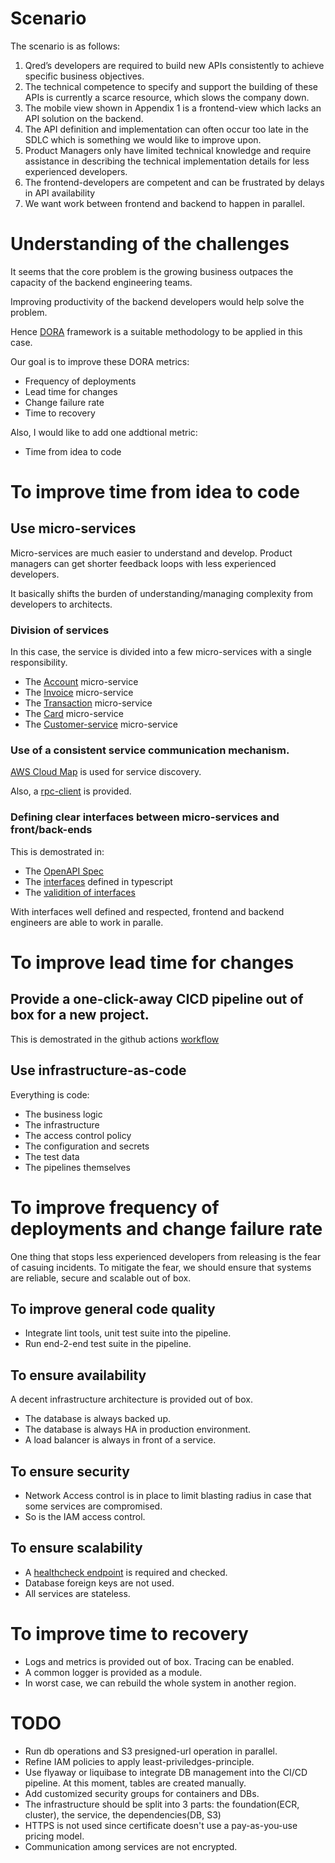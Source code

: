 # Scenario
The scenario is as follows:
1. Qred’s developers are required to build new APIs consistently to achieve specific business objectives.
2. The technical competence to specify and support the building of these APIs is currently a scarce resource, which slows the company down.
3. The mobile view shown in Appendix 1 is a frontend-view which lacks an API solution on the backend.
4. The API definition and implementation can often occur too late in the SDLC which is something we would like to improve upon.
5. Product Managers only have limited technical knowledge and require assistance in describing the technical implementation details for less experienced developers.
6. The frontend-developers are competent and can be frustrated by delays in API availability
7. We want work between frontend and backend to happen in parallel.

# Understanding of the challenges
It seems that the core problem is the growing business outpaces the capacity of the backend engineering teams.

Improving productivity of the backend developers would help solve the problem. 

Hence [DORA](https://www.atlassian.com/devops/frameworks/dora-metrics) framework is a suitable methodology to be applied in this case.

Our goal is to improve these DORA metrics:
- Frequency of deployments
- Lead time for changes
- Change failure rate
- Time to recovery

Also, I would like to add one addtional metric:
- Time from idea to code

# To improve time from idea to code
## Use micro-services
Micro-services are much easier to understand and develop. Product managers can get shorter feedback loops  with less experienced developers.

It basically shifts the burden of understanding/managing complexity from developers to architects.

### Division of services
In this case, the service is divided into a few micro-services with a single responsibility.
- The [Account](https://github.com/lipingtababa/account/) micro-service 
- The [Invoice](https://github.com/lipingtababa/invoice) micro-service
- The [Transaction](https://github.com/lipingtababa/transaction) micro-service
- The [Card](https://github.com/lipingtababa/card) micro-service
- The [Customer-service](https://github.com/lipingtababa/customer) micro-service

### Use of a consistent service communication mechanism.
[AWS Cloud Map](./infrastructure/aws/service.tf#L128) is used for service discovery.

Also, a [rpc-client](./src/rpc_client.ts) is provided.

### Defining clear interfaces between micro-services and front/back-ends
This is demostrated in:
- The [OpenAPI Spec ](./openapi.yaml)
- The [interfaces](./src/interfaces.ts) defined in typescript
- The [validition of interfaces](./package.json#L15C1-L16C1)

With interfaces well defined and respected, frontend and backend engineers are able to work in paralle. 

# To improve lead time for changes
## Provide a one-click-away CICD pipeline out of box for a new project.

This is demostrated in the github actions [workflow](./.github/workflows/service.yml)

## Use infrastructure-as-code
Everything is code:
- The business logic
- The infrastructure
- The access control policy
- The configuration and secrets
- The test data
- The pipelines themselves

# To improve frequency of deployments and change failure rate
One thing that stops less experienced developers from releasing is the fear of casuing incidents.
To mitigate the fear, we should ensure that systems are reliable, secure and scalable out of box.

## To improve general code quality
- Integrate lint tools, unit test suite into the pipeline.
- Run end-2-end test suite in the pipeline.

## To ensure availability
A decent infrastructure architecture is provided out of box.
- The database is always backed up.
- The database is always HA in production environment.
- A load balancer is always in front of a service.

## To ensure security
- Network Access control is in place to limit blasting radius in case that some services are compromised.
- So is the IAM access control.

## To ensure scalability
- A [healthcheck endpoint](./src/index.ts#L143) is required and checked.
- Database foreign keys are not used.
- All services are stateless.

# To improve time to recovery
- Logs and metrics is provided out of box. Tracing can be enabled.
- A common logger is provided as a module.
- In worst case, we can rebuild the whole system in another region.

# TODO
- Run db operations and S3 presigned-url operation in parallel.
- Refine IAM policies to apply least-priviledges-principle.
- Use flyaway or liquibase to integrate DB management into the CI/CD pipeline. At this moment, tables are created manually.
- Add customized security groups for containers and DBs.
- The infrastructure should be split into 3 parts: the foundation(ECR, cluster), the service, the dependencies(DB, S3)
- HTTPS is not used since certificate doesn't use a pay-as-you-use pricing model.
- Communication among services are not encrypted.
